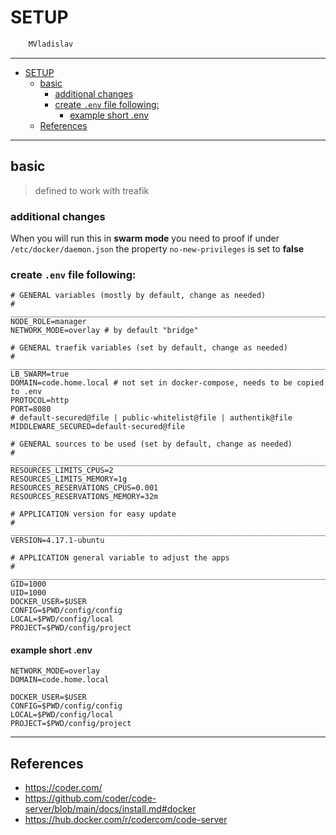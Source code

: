 # SETUP

```sh
    MVladislav
```

---

- [SETUP](#setup)
  - [basic](#basic)
    - [additional changes](#additional-changes)
    - [create `.env` file following:](#create-env-file-following)
      - [example short .env](#example-short-env)
  - [References](#references)

---

## basic

> defined to work with treafik

### additional changes

When you will run this in **swarm mode** you need to proof if under
`/etc/docker/daemon.json` the property `no-new-privileges` is set to **false**

### create `.env` file following:

```env
# GENERAL variables (mostly by default, change as needed)
# ______________________________________________________________________________
NODE_ROLE=manager
NETWORK_MODE=overlay # by default "bridge"

# GENERAL traefik variables (set by default, change as needed)
# ______________________________________________________________________________
LB_SWARM=true
DOMAIN=code.home.local # not set in docker-compose, needs to be copied to .env
PROTOCOL=http
PORT=8080
# default-secured@file | public-whitelist@file | authentik@file
MIDDLEWARE_SECURED=default-secured@file

# GENERAL sources to be used (set by default, change as needed)
# ______________________________________________________________________________
RESOURCES_LIMITS_CPUS=2
RESOURCES_LIMITS_MEMORY=1g
RESOURCES_RESERVATIONS_CPUS=0.001
RESOURCES_RESERVATIONS_MEMORY=32m

# APPLICATION version for easy update
# ______________________________________________________________________________
VERSION=4.17.1-ubuntu

# APPLICATION general variable to adjust the apps
# ______________________________________________________________________________
GID=1000
UID=1000
DOCKER_USER=$USER
CONFIG=$PWD/config/config
LOCAL=$PWD/config/local
PROJECT=$PWD/config/project
```

#### example short .env

```env
NETWORK_MODE=overlay
DOMAIN=code.home.local

DOCKER_USER=$USER
CONFIG=$PWD/config/config
LOCAL=$PWD/config/local
PROJECT=$PWD/config/project
```

---

## References

- <https://coder.com/>
- <https://github.com/coder/code-server/blob/main/docs/install.md#docker>
- <https://hub.docker.com/r/codercom/code-server>
